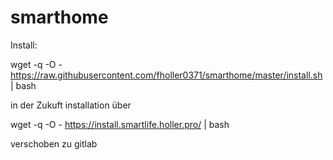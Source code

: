 # smarthome

Install:

wget -q -O - https://raw.githubusercontent.com/fholler0371/smarthome/master/install.sh | bash

in der Zukuft installation über

wget -q -O - https://install.smartlife.holler.pro/ | bash

verschoben zu gitlab
